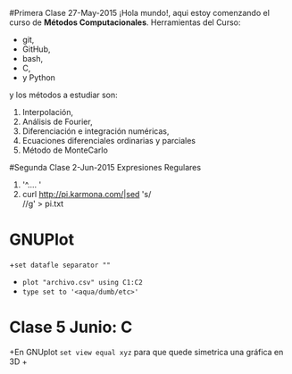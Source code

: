 #Primera Clase 27-May-2015
¡Hola mundo!, aqui estoy comenzando el curso de **Métodos Computacionales**.
Herramientas del Curso:
+ git,
+ GitHub,
+ bash, 
+ C,
+ y Python

y los métodos a estudiar son:
1. Interpolación,
2. Análisis de Fourier,
3. Diferenciación e integración numéricas,
4. Ecuaciones diferenciales ordinarias y parciales
5. Método de MonteCarlo

#Segunda Clase 2-Jun-2015
Expresiones Regulares
1. '^.... '
2. curl http://pi.karmona.com/|sed 's/<BR>//g' > pi.txt

# GNUPlot
+`set datafle separator ""`
+ `plot "archivo.csv" using C1:C2`
+ `type set to '<aqua/dumb/etc>'`

# Clase 5 Junio: C
+En GNUplot `set view equal xyz` para que quede simetrica una gráfica en 3D
+

